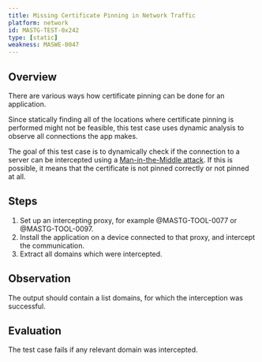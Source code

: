 ```yaml
---
title: Missing Certificate Pinning in Network Traffic
platform: network
id: MASTG-TEST-0x242
type: [static]
weakness: MASWE-0047
---
```


## Overview

There are various ways how certificate pinning can be done for an application.

Since statically finding all of the locations where certificate pinning is performed might not be feasible, this test case uses dynamic analysis to observe all connections the app makes.

The goal of this test case is to dynamically check if the connection to a server can be intercepted using a [Man-in-the-Middle attack]("../../../Document/0x04f-Testing-Network-Communication.md#mitm-attack). If this is possible, it means that the certificate is not pinned correctly or not pinned at all.

## Steps

1. Set up an intercepting proxy, for example @MASTG-TOOL-0077 or @MASTG-TOOL-0097.
2. Install the application on a device connected to that proxy, and intercept the communication.
3. Extract all domains which were intercepted.

## Observation

The output should contain a list domains, for which the interception was successful.

## Evaluation

The test case fails if any relevant domain was intercepted.
